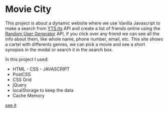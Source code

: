 # Movie City

This project is about a dynamic website where we use Vanilla Javascript to make a search from [YTS.lts](https://yts.lt/api) API and create a list of friends online using the [Random User Generator](https://randomuser.me/) API, if you click over any friend we can see all the info about them, like whole name, phone number, email, etc.
This site shows a cartel with differents genres, we can pick a movie and see a short synopsis in the modal or search it in the search box.


In this project I used:
- HTML - CSS - JAVASCRIPT
- PostCSS
- CSS Grid
- jQuery
- localStorage to keep the data 
- Cache Memory

[see it](https://corozb.github.io/moviecity/)
